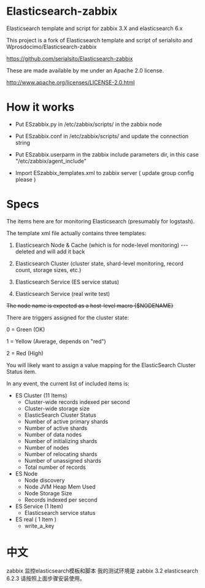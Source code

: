 Elasticsearch-zabbix
====================

Elasticsearch template and script for zabbix 3.X and elasticsearch 6.x

This project is a fork of Elasticsearch template and script of serialsito
and  Wprosdocimo/Elasticsearch-zabbix

https://github.com/serialsito/Elasticsearch-zabbix

These are made available by me under an Apache 2.0 license.

http://www.apache.org/licenses/LICENSE-2.0.html

How it works
=============

- Put ESzabbix.py in /etc/zabbix/scripts/ in the zabbix node

- Put ESzabbix.conf in  /etc/zabbix/scripts/  and update the connection string

- Put ESzabbix.userparm in the zabbix include parameters dir, in this case "/etc/zabbix/agent_include"

- Import ESzabbix_templates.xml to zabbix server ( update group config please )

Specs
=====

The items here are for monitoring Elasticsearch (presumably for logstash).

The template xml file actually contains three templates:

1. Elasticsearch Node & Cache (which is for node-level monitoring) ---deleted and will add it back

2. Elasticsearch Cluster (cluster state, shard-level monitoring, record count, storage sizes, etc.)

3. Elasticsearch Service (ES service status)

4. Elasticsearch Service (real write test)

~~The node name is expected as a host-level macro {$NODENAME}~~

There are triggers assigned for the cluster state:

0 = Green (OK)

1 = Yellow (Average, depends on "red")

2 = Red (High)


You will likely want to assign a value mapping for the ElasticSearch Cluster Status item.

In any event, the current list of included items is:

* ES Cluster (11 Items)
	- Cluster-wide records indexed per second
	- Cluster-wide storage size
	- ElasticSearch Cluster Status
	- Number of active primary shards
	- Number of active shards
	- Number of data nodes
	- Number of initializing shards
	- Number of nodes
	- Number of relocating shards
	- Number of unassigned shards
	- Total number of records
* ES Node
    - Node discovery
	- Node JVM Heap Mem Used
	- Node Storage Size
	- Records indexed per second
* ES Service (1 Item)
	- Elasticsearch service status
* ES real ( 1 Item )
    - write_a_key

中文
=====
zabbix 监控elasticsearch模板和脚本
我的测试环境是 zabbix 3.2 elasticsearch 6.2.3
请按照上面步骤安装使用。